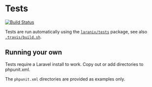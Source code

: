 # Tests

[![Build Status](https://travis-ci.org/samanix/laranix.svg)](https://travis-ci.org/samanix/laranix)

Tests are run automatically using the [`laranix/tests`](https://github.com/laranix/tests) package, see also
[`.travis/build.sh`](../.travis/build.sh).


## Running your own

Tests require a Laravel install to work. Copy out or add directories to phpunit.xml.

The `phpunit.xml` directories are provided as examples only.
